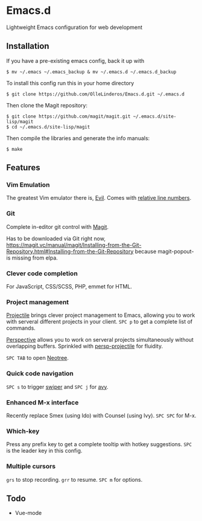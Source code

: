 # Emacs.d
Lightweight Emacs configuration for web development

## Installation

If you have a pre-existing emacs config, back it up with
```
$ mv ~/.emacs ~/.emacs_backup & mv ~/.emacs.d ~/.emacs.d_backup
```
To install this config run this in your home directory
```
$ git clone https://github.com/OlleLinderos/Emacs.d.git ~/.emacs.d
```

Then clone the Magit repository:
```
$ git clone https://github.com/magit/magit.git ~/.emacs.d/site-lisp/magit
$ cd ~/.emacs.d/site-lisp/magit
```
Then compile the libraries and generate the info manuals:
```
$ make
```

## Features

### Vim Emulation
The greatest Vim emulator there is, [Evil](https://github.com/emacs-evil/evil). Comes with [relative line numbers](https://github.com/coldnew/linum-relative).

### Git
Complete in-editor git control with [Magit](https://magit.vc/).

Has to be downloaded via Git right now, https://magit.vc/manual/magit/Installing-from-the-Git-Repository.html#Installing-from-the-Git-Repository because magit-popout- is missing from elpa.

### Clever code completion
For JavaScript, CSS/SCSS, PHP, emmet for HTML.

### Project management
[Projectile](https://github.com/bbatsov/projectile) brings clever project management to Emacs, allowing you to work with serveral different projects in your client. ```SPC p``` to get a complete list of commands. 

[Perspective](https://github.com/nex3/perspective-el) allows you to work on serveral projects simultaneously without overlapping buffers.
Sprinkled with [persp-projectile](https://github.com/bbatsov/persp-projectile) for fluidity. 

```SPC TAB``` to open [Neotree](https://github.com/jaypei/emacs-neotree).

### Quick code navigation
```SPC s``` to trigger [swiper](https://github.com/abo-abo/swiper) and ```SPC j``` for [avy](https://github.com/abo-abo/avy).

### Enhanced M-x interface
Recently replace Smex (using Ido) with Counsel (using Ivy). ```SPC SPC``` for M-x.

### Which-key
Press any prefix key to get a complete tooltip with hotkey suggestions. ```SPC``` is the leader key in this config. 

### Multiple cursors
```grs``` to stop recording. ```grr``` to resume. 
```SPC m``` for options.

## Todo
* Vue-mode
